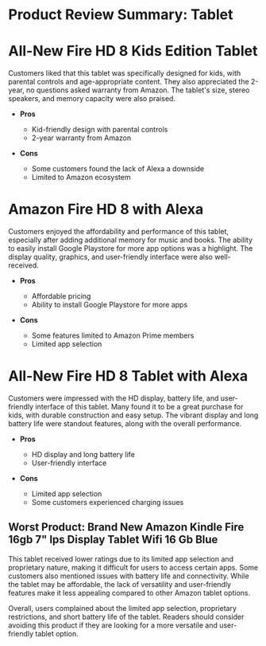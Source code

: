 # Product Review Summary: Tablet

# All-New Fire HD 8 Kids Edition Tablet

Customers liked that this tablet was specifically designed for kids, with parental controls and age-appropriate content. They also appreciated the 2-year, no questions asked warranty from Amazon. The tablet's size, stereo speakers, and memory capacity were also praised.

- **Pros**
  - Kid-friendly design with parental controls
  - 2-year warranty from Amazon

- **Cons**
  - Some customers found the lack of Alexa a downside
  - Limited to Amazon ecosystem

# Amazon Fire HD 8 with Alexa

Customers enjoyed the affordability and performance of this tablet, especially after adding additional memory for music and books. The ability to easily install Google Playstore for more app options was a highlight. The display quality, graphics, and user-friendly interface were also well-received.

- **Pros**
  - Affordable pricing
  - Ability to install Google Playstore for more apps

- **Cons**
  - Some features limited to Amazon Prime members
  - Limited app selection

# All-New Fire HD 8 Tablet with Alexa

Customers were impressed with the HD display, battery life, and user-friendly interface of this tablet. Many found it to be a great purchase for kids, with durable construction and easy setup. The vibrant display and long battery life were standout features, along with the overall performance.

- **Pros**
  - HD display and long battery life
  - User-friendly interface

- **Cons**
  - Limited app selection
  - Some customers experienced charging issues

## Worst Product: Brand New Amazon Kindle Fire 16gb 7" Ips Display Tablet Wifi 16 Gb Blue

This tablet received lower ratings due to its limited app selection and proprietary nature, making it difficult for users to access certain apps. Some customers also mentioned issues with battery life and connectivity. While the tablet may be affordable, the lack of versatility and user-friendly features make it less appealing compared to other Amazon tablet options.

Overall, users complained about the limited app selection, proprietary restrictions, and short battery life of the tablet. Readers should consider avoiding this product if they are looking for a more versatile and user-friendly tablet option.